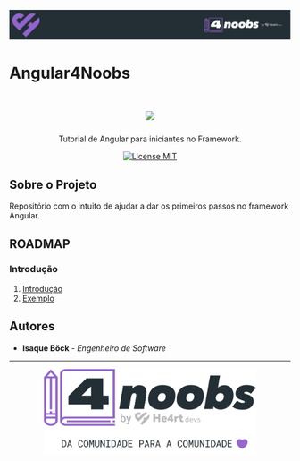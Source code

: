 <p align="center">
    <img src="https://github.com/he4rt/4noobs/raw/master/.github/header_4noobs.svg">
</p>

# Angular4Noobs

<h1 align="center">
  <img src="https://angular.io/assets/images/logos/angular/angular.svg" width="120">
</h1>

<p align="center">Tutorial de Angular para iniciantes no Framework.</p>

<p align="center">
  <a href="https://opensource.org/licenses/MIT">
    <img src="https://img.shields.io/badge/License-MIT-blue.svg" alt="License MIT">
  </a>
</p>
    
## Sobre o Projeto
Repositório com o intuito de ajudar a dar os primeiros passos no framework Angular.


## ROADMAP

### Introdução

1. [Introdução](/1%20-%20Introdu%C3%A7%C3%A3o/1.1-Introdu%C3%A7%C3%A3o.md)
2. [Exemplo](/1%20-%20Introdu%C3%A7%C3%A3o/1.2-Exemplo)
  

## Autores

- **Isaque Böck** - _Engenheiro de Software_

---

<p align="center">
  <a href="https://github.com/he4rt/4noobs" target="_blank">
    <img src="https://github.com/he4rt/4noobs/raw/master/.github/footer_4noobs.svg" width="380">
  </a>
</p>